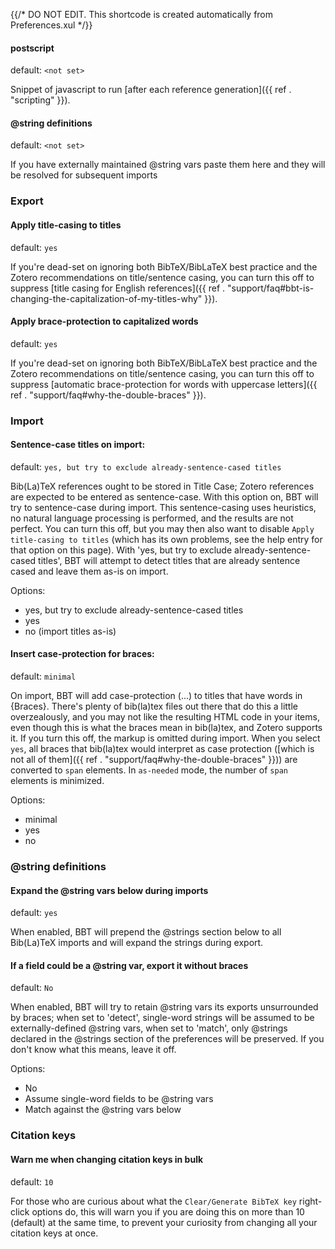 {{/* DO NOT EDIT. This shortcode is created automatically from Preferences.xul */}}
#### postscript

default: `<not set>`

Snippet of javascript to run [after each reference generation]({{ ref . "scripting" }}).

#### @string definitions

default: `<not set>`

If you have externally maintained @string vars paste them here and they will be resolved for subsequent imports

### Export

#### Apply title-casing to titles

default: `yes`

If you're dead-set on ignoring both BibTeX/BibLaTeX best practice and the Zotero recommendations on title/sentence
casing, you can turn this off to suppress [title casing for English references]({{ ref . "support/faq#bbt-is-changing-the-capitalization-of-my-titles-why" }}).

#### Apply brace-protection to capitalized words

default: `yes`

If you're dead-set on ignoring both BibTeX/BibLaTeX best practice and the Zotero recommendations on title/sentence
casing, you can turn this off to suppress [automatic brace-protection for words with uppercase letters]({{ ref . "support/faq#why-the-double-braces" }}).

### Import

#### Sentence-case titles on import:

default: `yes, but try to exclude already-sentence-cased titles`

Bib(La)TeX references ought to be stored in Title Case; Zotero references are expected to be entered as sentence-case. With this option on, BBT will try to sentence-case
during import. This sentence-casing uses heuristics, no natural language processing is performed, and the results are not perfect. You can turn this off, but you may then also want
to disable `Apply title-casing to titles` (which has its own problems, see the help entry for that option on this page). With 'yes, but try to exclude already-sentence-cased titles', BBT will attempt to detect
titles that are already sentence cased and leave them as-is on import.

Options:

* yes, but try to exclude already-sentence-cased titles
* yes
* no (import titles as-is)

#### Insert case-protection for braces:

default: `minimal`

On import, BBT will add case-protection (<span class="nocase">...<span>) to titles that have words in {Braces}. There's plenty of bib(la)tex files
out there that do this a little overzealously, and you may not like the resulting HTML code in your items, even though this is what the braces mean in bib(la)tex, and
Zotero supports it. If you turn this off, the markup is omitted during import. When you select `yes`, all braces that bib(la)tex would interpret as case protection ([which is
not all of them]({{ ref . "support/faq#why-the-double-braces" }})) are converted to `span` elements. In `as-needed` mode, the number of `span` elements is minimized.

Options:

* minimal
* yes
* no

### @string definitions

#### Expand the @string vars below during imports

default: `yes`

When enabled, BBT will prepend the @strings section below to all Bib(La)TeX imports and will expand the strings during export.

#### If a field could be a @string var, export it without braces

default: `No`

When enabled, BBT will try to retain @string vars its exports unsurrounded by braces; when set to 'detect', single-word strings will be assumed to be externally-defined @string vars,
when set to 'match', only @strings declared in the @strings section of the preferences will be preserved. If you don't know what this means, leave it off.

Options:

* No
* Assume single-word fields to be @string vars
* Match against the @string vars below

### Citation keys

#### Warn me when changing citation keys in bulk

default: `10`

For those who are curious about what the `Clear/Generate BibTeX key` right-click options do, this will warn
you if you are doing this on more than 10 (default) at the same time, to prevent your curiosity from changing
all your citation keys at once.


